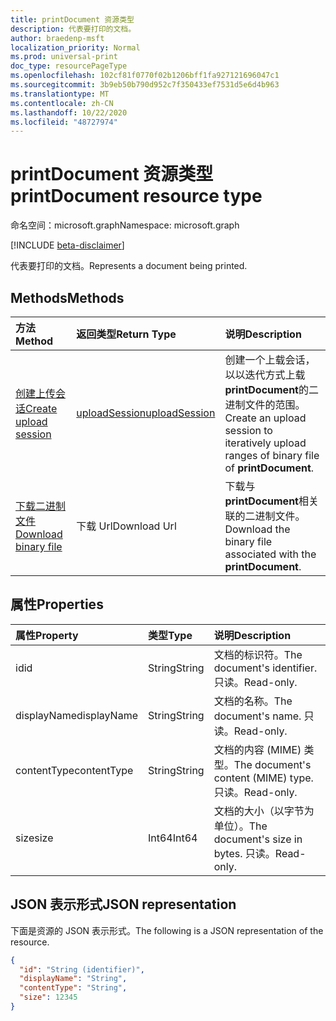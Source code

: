 ```yaml
---
title: printDocument 资源类型
description: 代表要打印的文档。
author: braedenp-msft
localization_priority: Normal
ms.prod: universal-print
doc_type: resourcePageType
ms.openlocfilehash: 102cf81f0770f02b1206bff1fa927121696047c1
ms.sourcegitcommit: 3b9eb50b790d952c7f350433ef7531d5e6d4b963
ms.translationtype: MT
ms.contentlocale: zh-CN
ms.lasthandoff: 10/22/2020
ms.locfileid: "48727974"
---
```

# <a name="printdocument-resource-type"></a><span data-ttu-id="c0825-103">printDocument 资源类型</span><span class="sxs-lookup"><span data-stu-id="c0825-103">printDocument resource type</span></span>

<span data-ttu-id="c0825-104">命名空间：microsoft.graph</span><span class="sxs-lookup"><span data-stu-id="c0825-104">Namespace: microsoft.graph</span></span>

[!INCLUDE [beta-disclaimer](../../includes/beta-disclaimer.md)]

<span data-ttu-id="c0825-105">代表要打印的文档。</span><span class="sxs-lookup"><span data-stu-id="c0825-105">Represents a document being printed.</span></span>

## <a name="methods"></a><span data-ttu-id="c0825-106">Methods</span><span class="sxs-lookup"><span data-stu-id="c0825-106">Methods</span></span>

| <span data-ttu-id="c0825-107">方法</span><span class="sxs-lookup"><span data-stu-id="c0825-107">Method</span></span>       | <span data-ttu-id="c0825-108">返回类型</span><span class="sxs-lookup"><span data-stu-id="c0825-108">Return Type</span></span> | <span data-ttu-id="c0825-109">说明</span><span class="sxs-lookup"><span data-stu-id="c0825-109">Description</span></span> |
|:-------------|:------------|:------------|
| [<span data-ttu-id="c0825-110">创建上传会话</span><span class="sxs-lookup"><span data-stu-id="c0825-110">Create upload session</span></span>](../api/printdocument-get-file.md) | [<span data-ttu-id="c0825-111">uploadSession</span><span class="sxs-lookup"><span data-stu-id="c0825-111">uploadSession</span></span>](uploadsession.md) | <span data-ttu-id="c0825-112">创建一个上载会话，以以迭代方式上载 **printDocument**的二进制文件的范围。</span><span class="sxs-lookup"><span data-stu-id="c0825-112">Create an upload session to iteratively upload ranges of binary file of **printDocument**.</span></span> |
| [<span data-ttu-id="c0825-113">下载二进制文件</span><span class="sxs-lookup"><span data-stu-id="c0825-113">Download binary file</span></span>](../api/printdocument-get-file.md) | <span data-ttu-id="c0825-114">下载 Url</span><span class="sxs-lookup"><span data-stu-id="c0825-114">Download Url</span></span> | <span data-ttu-id="c0825-115">下载与 **printDocument**相关联的二进制文件。</span><span class="sxs-lookup"><span data-stu-id="c0825-115">Download the binary file associated with the **printDocument**.</span></span> |

## <a name="properties"></a><span data-ttu-id="c0825-116">属性</span><span class="sxs-lookup"><span data-stu-id="c0825-116">Properties</span></span>
| <span data-ttu-id="c0825-117">属性</span><span class="sxs-lookup"><span data-stu-id="c0825-117">Property</span></span>     | <span data-ttu-id="c0825-118">类型</span><span class="sxs-lookup"><span data-stu-id="c0825-118">Type</span></span>        | <span data-ttu-id="c0825-119">说明</span><span class="sxs-lookup"><span data-stu-id="c0825-119">Description</span></span> |
|:-------------|:------------|:------------|
|<span data-ttu-id="c0825-120">id</span><span class="sxs-lookup"><span data-stu-id="c0825-120">id</span></span>|<span data-ttu-id="c0825-121">String</span><span class="sxs-lookup"><span data-stu-id="c0825-121">String</span></span>|<span data-ttu-id="c0825-122">文档的标识符。</span><span class="sxs-lookup"><span data-stu-id="c0825-122">The document's identifier.</span></span> <span data-ttu-id="c0825-123">只读。</span><span class="sxs-lookup"><span data-stu-id="c0825-123">Read-only.</span></span>|
|<span data-ttu-id="c0825-124">displayName</span><span class="sxs-lookup"><span data-stu-id="c0825-124">displayName</span></span>|<span data-ttu-id="c0825-125">String</span><span class="sxs-lookup"><span data-stu-id="c0825-125">String</span></span>|<span data-ttu-id="c0825-126">文档的名称。</span><span class="sxs-lookup"><span data-stu-id="c0825-126">The document's name.</span></span> <span data-ttu-id="c0825-127">只读。</span><span class="sxs-lookup"><span data-stu-id="c0825-127">Read-only.</span></span>|
|<span data-ttu-id="c0825-128">contentType</span><span class="sxs-lookup"><span data-stu-id="c0825-128">contentType</span></span>|<span data-ttu-id="c0825-129">String</span><span class="sxs-lookup"><span data-stu-id="c0825-129">String</span></span>|<span data-ttu-id="c0825-130">文档的内容 (MIME) 类型。</span><span class="sxs-lookup"><span data-stu-id="c0825-130">The document's content (MIME) type.</span></span> <span data-ttu-id="c0825-131">只读。</span><span class="sxs-lookup"><span data-stu-id="c0825-131">Read-only.</span></span>|
|<span data-ttu-id="c0825-132">size</span><span class="sxs-lookup"><span data-stu-id="c0825-132">size</span></span>|<span data-ttu-id="c0825-133">Int64</span><span class="sxs-lookup"><span data-stu-id="c0825-133">Int64</span></span>|<span data-ttu-id="c0825-134">文档的大小（以字节为单位）。</span><span class="sxs-lookup"><span data-stu-id="c0825-134">The document's size in bytes.</span></span> <span data-ttu-id="c0825-135">只读。</span><span class="sxs-lookup"><span data-stu-id="c0825-135">Read-only.</span></span>|

## <a name="json-representation"></a><span data-ttu-id="c0825-136">JSON 表示形式</span><span class="sxs-lookup"><span data-stu-id="c0825-136">JSON representation</span></span>

<span data-ttu-id="c0825-137">下面是资源的 JSON 表示形式。</span><span class="sxs-lookup"><span data-stu-id="c0825-137">The following is a JSON representation of the resource.</span></span>

<!-- {
  "blockType": "resource",
  "optionalProperties": [

  ],
  "@odata.type": "microsoft.graph.printDocument"
}-->

```json
{
  "id": "String (identifier)",
  "displayName": "String",
  "contentType": "String",
  "size": 12345
}

```


